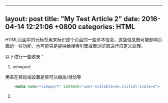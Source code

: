 ---
layout: post
title:  "My Test Article 2"
date:   2016-04-14 12:21:06 +0800
categories: HTML
----------------

HTML页面中的元标签用来标识这个页面的一些基本信息，这些信息既可能影响页面的一些功能，也可能只是提供给搜索引擎或者浏览器进行自定义处理。

以下进行一些收录：

1. viewport

用来在移动端设置是否可以缩放/滑动等

```html
    <meta name="viewport" content="user-scalable=no,initial-scale=1">
```

2. 